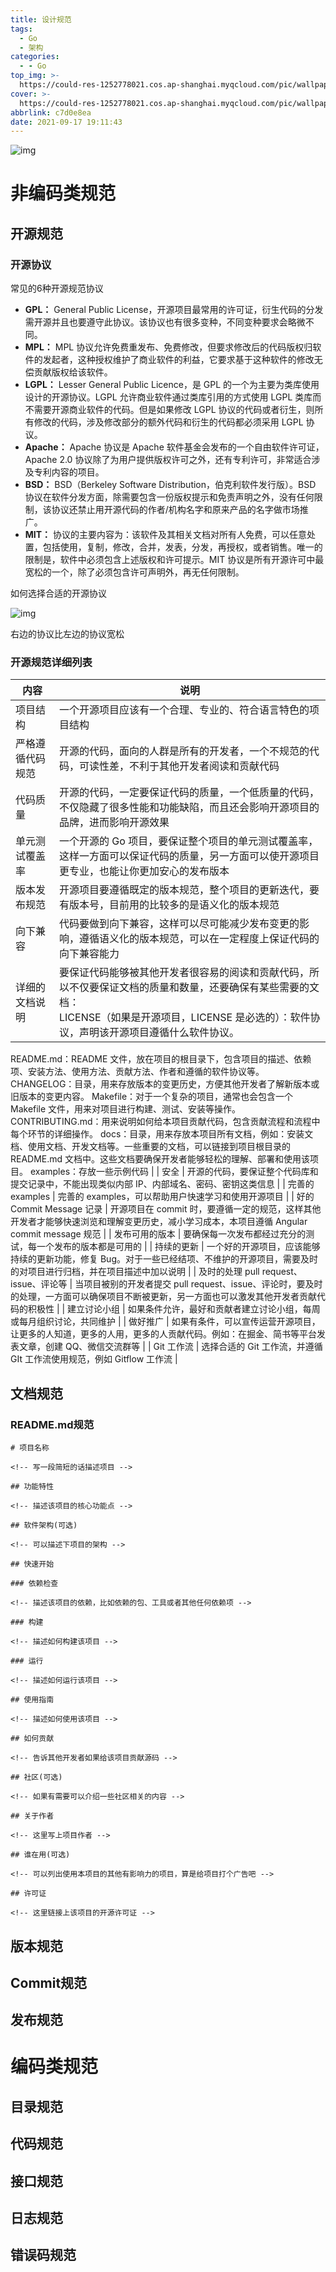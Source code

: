 ```yaml
---
title: 设计规范
tags:
  - Go
  - 架构
categories:
  - - Go
top_img: >-
  https://could-res-1252778021.cos.ap-shanghai.myqcloud.com/pic/wallpaper/1618218933854.jpg
cover: >-
  https://could-res-1252778021.cos.ap-shanghai.myqcloud.com/pic/wallpaper/1618218933854.jpg
abbrlink: c7d0e8ea
date: 2021-09-17 19:11:43
---
```








![img](https://could-res-1252778021.file.myqcloud.com/img/dbcb06d2c406446418778d07d917604e.png)





# 非编码类规范

## 开源规范

### 开源协议

常见的6种开源规范协议

- **GPL：** General Public License，开源项目最常用的许可证，衍生代码的分发需开源并且也要遵守此协议。该协议也有很多变种，不同变种要求会略微不同。
- **MPL：** MPL 协议允许免费重发布、免费修改，但要求修改后的代码版权归软件的发起者，这种授权维护了商业软件的利益，它要求基于这种软件的修改无偿贡献版权给该软件。
- **LGPL：** Lesser General Public Licence，是 GPL 的一个为主要为类库使用设计的开源协议。LGPL 允许商业软件通过类库引用的方式使用 LGPL 类库而不需要开源商业软件的代码。但是如果修改 LGPL 协议的代码或者衍生，则所有修改的代码，涉及修改部分的额外代码和衍生的代码都必须采用 LGPL 协议。
- **Apache：** Apache 协议是 Apache 软件基金会发布的一个自由软件许可证，Apache 2.0 协议除了为用户提供版权许可之外，还有专利许可，非常适合涉及专利内容的项目。
- **BSD：** BSD（Berkeley Software Distribution，伯克利软件发行版）。BSD 协议在软件分发方面，除需要包含一份版权提示和免责声明之外，没有任何限制，该协议还禁止用开源代码的作者/机构名字和原来产品的名字做市场推广。
- **MIT：** 协议的主要内容为：该软件及其相关文档对所有人免费，可以任意处置，包括使用，复制，修改，合并，发表，分发，再授权，或者销售。唯一的限制是，软件中必须包含上述版权和许可提示。MIT 协议是所有开源许可中最宽松的一个，除了必须包含许可声明外，再无任何限制。

如何选择合适的开源协议

![img](https://could-res-1252778021.file.myqcloud.com/img/61b4d5da6c8327b738e9657c6c144000.png)

右边的协议比左边的协议宽松



### 开源规范详细列表

| 内容                                   | 说明                                                         |
| -------------------------------------- | ------------------------------------------------------------ |
| 项目结构                               | 一个开源项目应该有一个合理、专业的、符合语言特色的项目结构   |
| 严格遵循代码规范                       | 开源的代码，面向的人群是所有的开发者，一个不规范的代码，可读性差，不利于其他开发者阅读和贡献代码 |
| 代码质量                               | 开源的代码，一定要保证代码的质量，一个低质量的代码，不仅隐藏了很多性能和功能缺陷，而且还会影响开源项目的品牌，进而影响开源效果 |
| 单元测试覆盖率                         | 一个开源的 Go 项目，要保证整个项目的单元测试覆盖率，这样一方面可以保证代码的质量，另一方面可以使开源项目更专业，也能让你更加安心的发布版本 |
| 版本发布规范                           | 开源项目要遵循既定的版本规范，整个项目的更新迭代，要有版本号，目前用的比较多的是语义化的版本规范 |
| 向下兼容                               | 代码要做到向下兼容，这样可以尽可能减少发布变更的影响，遵循语义化的版本规范，可以在一定程度上保证代码的向下兼容能力 |
| 详细的文档说明                         | 要保证代码能够被其他开发者很容易的阅读和贡献代码，所以不仅要保证文档的质量和数量，还要确保有某些需要的文档：<br>LICENSE（如果是开源项目，LICENSE 是必选的）：软件协议，声明该开源项目遵循什么软件协议。
README.md：README 文件，放在项目的根目录下，包含项目的描述、依赖项、安装方法、使用方法、贡献方法、作者和遵循的软件协议等。
CHANGELOG：目录，用来存放版本的变更历史，方便其他开发者了解新版本或旧版本的变更内容。
Makefile：对于一个复杂的项目，通常也会包含一个 Makefile 文件，用来对项目进行构建、测试、安装等操作。
CONTRIBUTING.md：用来说明如何给本项目贡献代码，包含贡献流程和流程中每个环节的详细操作。
docs：目录，用来存放本项目所有文档，例如：安装文档、使用文档、开发文档等。一些重要的文档，可以链接到项目根目录的 README.md 文档中。这些文档要确保开发者能够轻松的理解、部署和使用该项目。
examples：存放一些示例代码 |
| 安全                                   | 开源的代码，要保证整个代码库和提交记录中，不能出现类似内部 IP、内部域名、密码、密钥这类信息 |
| 完善的 examples                        | 完善的 examples，可以帮助用户快速学习和使用开源项目          |
| 好的 Commit Message 记录               | 开源项目在 commit 时，要遵循一定的规范，这样其他开发者才能够快速浏览和理解变更历史，减小学习成本，本项目遵循 Angular commit message 规范 |
| 发布可用的版本                         | 要确保每一次发布都经过充分的测试，每一个发布的版本都是可用的 |
| 持续的更新                             | 一个好的开源项目，应该能够持续的更新功能，修复 Bug。对于一些已经结项、不维护的开源项目，需要及时的对项目进行归档，并在项目描述中加以说明 |
| 及时的处理 pull request、issue、评论等 | 当项目被别的开发者提交 pull request、issue、评论时，要及时的处理，一方面可以确保项目不断被更新，另一方面也可以激发其他开发者贡献代码的积极性 |
| 建立讨论小组                           | 如果条件允许，最好和贡献者建立讨论小组，每周或每月组织讨论，共同维护 |
| 做好推广                               | 如果有条件，可以宣传运营开源项目，让更多的人知道，更多的人用，更多的人贡献代码。例如：在掘金、简书等平台发表文章，创建 QQ、微信交流群等 |
| Git 工作流                             | 选择合适的 Git 工作流，并遵循 GIt 工作流使用规范，例如 Gitflow 工作流 |







## 文档规范



### README.md规范

```
# 项目名称

<!-- 写一段简短的话描述项目 -->

## 功能特性

<!-- 描述该项目的核心功能点 -->

## 软件架构(可选)

<!-- 可以描述下项目的架构 -->

## 快速开始

### 依赖检查

<!-- 描述该项目的依赖，比如依赖的包、工具或者其他任何依赖项 -->

### 构建

<!-- 描述如何构建该项目 -->

### 运行

<!-- 描述如何运行该项目 -->

## 使用指南

<!-- 描述如何使用该项目 -->

## 如何贡献

<!-- 告诉其他开发者如果给该项目贡献源码 -->

## 社区(可选)

<!-- 如果有需要可以介绍一些社区相关的内容 -->

## 关于作者

<!-- 这里写上项目作者 -->

## 谁在用(可选)

<!-- 可以列出使用本项目的其他有影响力的项目，算是给项目打个广告吧 -->

## 许可证

<!-- 这里链接上该项目的开源许可证 -->
```





## 版本规范



## Commit规范



## 发布规范









# 编码类规范

## 目录规范



## 代码规范



## 接口规范



## 日志规范



## 错误码规范




























